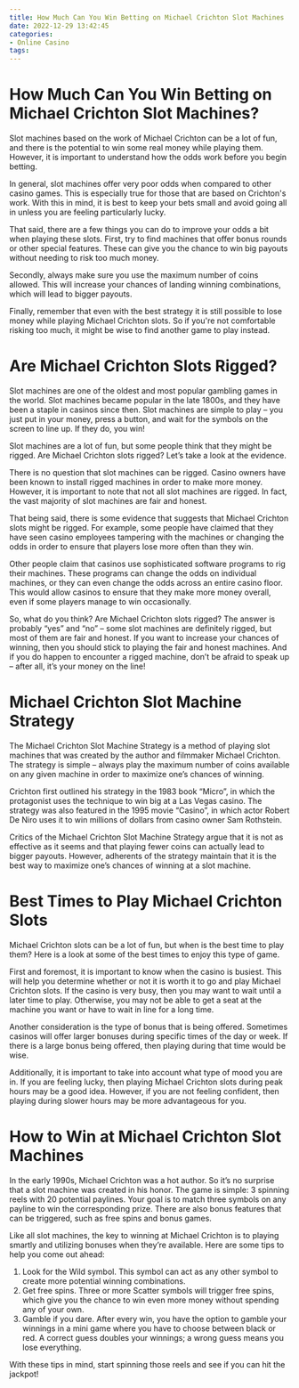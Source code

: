 ```yaml
---
title: How Much Can You Win Betting on Michael Crichton Slot Machines
date: 2022-12-29 13:42:45
categories:
- Online Casino
tags:
---
```



#  How Much Can You Win Betting on Michael Crichton Slot Machines?

Slot machines based on the work of Michael Crichton can be a lot of fun, and there is the potential to win some real money while playing them. However, it is important to understand how the odds work before you begin betting.

In general, slot machines offer very poor odds when compared to other casino games. This is especially true for those that are based on Crichton's work. With this in mind, it is best to keep your bets small and avoid going all in unless you are feeling particularly lucky.

That said, there are a few things you can do to improve your odds a bit when playing these slots. First, try to find machines that offer bonus rounds or other special features. These can give you the chance to win big payouts without needing to risk too much money.

Secondly, always make sure you use the maximum number of coins allowed. This will increase your chances of landing winning combinations, which will lead to bigger payouts.

Finally, remember that even with the best strategy it is still possible to lose money while playing Michael Crichton slots. So if you're not comfortable risking too much, it might be wise to find another game to play instead.

#  Are Michael Crichton Slots Rigged?

Slot machines are one of the oldest and most popular gambling games in the world. Slot machines became popular in the late 1800s, and they have been a staple in casinos since then. Slot machines are simple to play – you just put in your money, press a button, and wait for the symbols on the screen to line up. If they do, you win!

Slot machines are a lot of fun, but some people think that they might be rigged. Are Michael Crichton slots rigged? Let’s take a look at the evidence.

There is no question that slot machines can be rigged. Casino owners have been known to install rigged machines in order to make more money. However, it is important to note that not all slot machines are rigged. In fact, the vast majority of slot machines are fair and honest.

That being said, there is some evidence that suggests that Michael Crichton slots might be rigged. For example, some people have claimed that they have seen casino employees tampering with the machines or changing the odds in order to ensure that players lose more often than they win.

Other people claim that casinos use sophisticated software programs to rig their machines. These programs can change the odds on individual machines, or they can even change the odds across an entire casino floor. This would allow casinos to ensure that they make more money overall, even if some players manage to win occasionally.

So, what do you think? Are Michael Crichton slots rigged? The answer is probably “yes” and “no” – some slot machines are definitely rigged, but most of them are fair and honest. If you want to increase your chances of winning, then you should stick to playing the fair and honest machines. And if you do happen to encounter a rigged machine, don’t be afraid to speak up – after all, it’s your money on the line!

#  Michael Crichton Slot Machine Strategy

The Michael Crichton Slot Machine Strategy is a method of playing slot machines that was created by the author and filmmaker Michael Crichton. The strategy is simple – always play the maximum number of coins available on any given machine in order to maximize one’s chances of winning.

Crichton first outlined his strategy in the 1983 book “Micro”, in which the protagonist uses the technique to win big at a Las Vegas casino. The strategy was also featured in the 1995 movie “Casino”, in which actor Robert De Niro uses it to win millions of dollars from casino owner Sam Rothstein.

Critics of the Michael Crichton Slot Machine Strategy argue that it is not as effective as it seems and that playing fewer coins can actually lead to bigger payouts. However, adherents of the strategy maintain that it is the best way to maximize one’s chances of winning at a slot machine.

#  Best Times to Play Michael Crichton Slots

Michael Crichton slots can be a lot of fun, but when is the best time to play them? Here is a look at some of the best times to enjoy this type of game.

First and foremost, it is important to know when the casino is busiest. This will help you determine whether or not it is worth it to go and play Michael Crichton slots. If the casino is very busy, then you may want to wait until a later time to play. Otherwise, you may not be able to get a seat at the machine you want or have to wait in line for a long time.

Another consideration is the type of bonus that is being offered. Sometimes casinos will offer larger bonuses during specific times of the day or week. If there is a large bonus being offered, then playing during that time would be wise.

Additionally, it is important to take into account what type of mood you are in. If you are feeling lucky, then playing Michael Crichton slots during peak hours may be a good idea. However, if you are not feeling confident, then playing during slower hours may be more advantageous for you.

#  How to Win at Michael Crichton Slot Machines

In the early 1990s, Michael Crichton was a hot author. So it’s no surprise that a slot machine was created in his honor. The game is simple: 3 spinning reels with 20 potential paylines. Your goal is to match three symbols on any payline to win the corresponding prize. There are also bonus features that can be triggered, such as free spins and bonus games.

Like all slot machines, the key to winning at Michael Crichton is to playing smartly and utilizing bonuses when they’re available. Here are some tips to help you come out ahead:

1) Look for the Wild symbol. This symbol can act as any other symbol to create more potential winning combinations.
2) Get free spins. Three or more Scatter symbols will trigger free spins, which give you the chance to win even more money without spending any of your own.
3) Gamble if you dare. After every win, you have the option to gamble your winnings in a mini game where you have to choose between black or red. A correct guess doubles your winnings; a wrong guess means you lose everything. 

With these tips in mind, start spinning those reels and see if you can hit the jackpot!